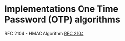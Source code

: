 # Implementations One Time Password (OTP) algorithms

RFC 2104 - HMAC Algorithm
[RFC 2104](https://www.ietf.org/rfc/rfc2104.txt)


